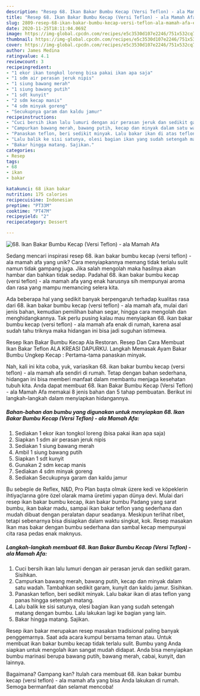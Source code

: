 ```yaml
---
description: "Resep 68. Ikan Bakar Bumbu Kecap (Versi Teflon) - ala Mamah Afa, Enak"
title: "Resep 68. Ikan Bakar Bumbu Kecap (Versi Teflon) - ala Mamah Afa, Enak"
slug: 2809-resep-68-ikan-bakar-bumbu-kecap-versi-teflon-ala-mamah-afa-enak
date: 2020-11-25T18:11:04.069Z
image: https://img-global.cpcdn.com/recipes/e5c3530d107e2246/751x532cq70/68-ikan-bakar-bumbu-kecap-versi-teflon-ala-mamah-afa-foto-resep-utama.jpg
thumbnail: https://img-global.cpcdn.com/recipes/e5c3530d107e2246/751x532cq70/68-ikan-bakar-bumbu-kecap-versi-teflon-ala-mamah-afa-foto-resep-utama.jpg
cover: https://img-global.cpcdn.com/recipes/e5c3530d107e2246/751x532cq70/68-ikan-bakar-bumbu-kecap-versi-teflon-ala-mamah-afa-foto-resep-utama.jpg
author: James Medina
ratingvalue: 4.1
reviewcount: 3
recipeingredient:
- "1 ekor ikan tongkol loreng bisa pakai ikan apa saja"
- "1 sdm air perasan jeruk nipis"
- "1 siung bawang merah"
- "1 siung bawang putih"
- "1 sdt kunyit"
- "2 sdm kecap manis"
- "4 sdm minyak goreng"
- "Secukupnya garam dan kaldu jamur"
recipeinstructions:
- "Cuci bersih ikan lalu lumuri dengan air perasan jeruk dan sedikit garam. Sisihkan."
- "Campurkan bawang merah, bawang putih, kecap dan minyak dalam satu wadah. Tambahkan sedikit garam, kunyit dan kaldu jamur. Sisihkan."
- "Panaskan teflon, beri sedikit minyak. Lalu bakar ikan di atas teflon yang panas hingga setengah matang."
- "Lalu balik ke sisi satunya, olesi bagian ikan yang sudah setengah matang dengan bumbu. Lalu lakukan lagi ke bagian yang lain."
- "Bakar hingga matang. Sajikan."
categories:
- Resep
tags:
- 68
- ikan
- bakar

katakunci: 68 ikan bakar 
nutrition: 175 calories
recipecuisine: Indonesian
preptime: "PT33M"
cooktime: "PT47M"
recipeyield: "2"
recipecategory: Dessert

---
```



![68. Ikan Bakar Bumbu Kecap (Versi Teflon) - ala Mamah Afa](https://img-global.cpcdn.com/recipes/e5c3530d107e2246/751x532cq70/68-ikan-bakar-bumbu-kecap-versi-teflon-ala-mamah-afa-foto-resep-utama.jpg)

Sedang mencari inspirasi resep 68. ikan bakar bumbu kecap (versi teflon) - ala mamah afa yang unik? Cara menyiapkannya memang tidak terlalu sulit namun tidak gampang juga. Jika salah mengolah maka hasilnya akan hambar dan bahkan tidak sedap. Padahal 68. ikan bakar bumbu kecap (versi teflon) - ala mamah afa yang enak harusnya sih mempunyai aroma dan rasa yang mampu memancing selera kita.

Ada beberapa hal yang sedikit banyak berpengaruh terhadap kualitas rasa dari 68. ikan bakar bumbu kecap (versi teflon) - ala mamah afa, mulai dari jenis bahan, kemudian pemilihan bahan segar, hingga cara mengolah dan menghidangkannya. Tak perlu pusing kalau mau menyiapkan 68. ikan bakar bumbu kecap (versi teflon) - ala mamah afa enak di rumah, karena asal sudah tahu triknya maka hidangan ini bisa jadi suguhan istimewa.

Resep Ikan Bakar Bumbu Kecap Ala Restoran. Resep Dan Cara Membuat Ikan Bakar Teflon ALA KREASI DAPURKU. Langkah Memasak Ayam Bakar Bumbu Ungkep Kecap : Pertama-tama panaskan minyak.


Nah, kali ini kita coba, yuk, variasikan 68. ikan bakar bumbu kecap (versi teflon) - ala mamah afa sendiri di rumah. Tetap dengan bahan sederhana, hidangan ini bisa memberi manfaat dalam membantu menjaga kesehatan tubuh kita. Anda dapat membuat 68. Ikan Bakar Bumbu Kecap (Versi Teflon) - ala Mamah Afa memakai 8 jenis bahan dan 5 tahap pembuatan. Berikut ini langkah-langkah dalam menyiapkan hidangannya.

<!--inarticleads1-->

##### Bahan-bahan dan bumbu yang digunakan untuk menyiapkan 68. Ikan Bakar Bumbu Kecap (Versi Teflon) - ala Mamah Afa:

1. Sediakan 1 ekor ikan tongkol loreng (bisa pakai ikan apa saja)
1. Siapkan 1 sdm air perasan jeruk nipis
1. Sediakan 1 siung bawang merah
1. Ambil 1 siung bawang putih
1. Siapkan 1 sdt kunyit
1. Gunakan 2 sdm kecap manis
1. Sediakan 4 sdm minyak goreng
1. Sediakan Secukupnya garam dan kaldu jamur


Bu sebeple de Reflex, N&amp;D, Pro Plan başta olmak üzere kedi ve köpeklerin ihtiyaçlarına göre özel olarak mama üretimi yapan dünya devi. Mulai dari resep ikan bakar bumbu kecap, ikan bakar bumbu Padang yang sarat bumbu, ikan bakar madu, sampai ikan bakar teflon yang sederhana dan mudah dibuat dengan peralatan dapur seadanya. Meskipun terlihat ribet, tetapi sebenarnya bisa disiapkan dalam waktu singkat, kok. Resep masakan Ikan mas bakar dengan bumbu sederhana dan sambal kecap mempunyai cita rasa pedas enak maknyus. 

<!--inarticleads2-->

##### Langkah-langkah membuat 68. Ikan Bakar Bumbu Kecap (Versi Teflon) - ala Mamah Afa:

1. Cuci bersih ikan lalu lumuri dengan air perasan jeruk dan sedikit garam. Sisihkan.
1. Campurkan bawang merah, bawang putih, kecap dan minyak dalam satu wadah. Tambahkan sedikit garam, kunyit dan kaldu jamur. Sisihkan.
1. Panaskan teflon, beri sedikit minyak. Lalu bakar ikan di atas teflon yang panas hingga setengah matang.
1. Lalu balik ke sisi satunya, olesi bagian ikan yang sudah setengah matang dengan bumbu. Lalu lakukan lagi ke bagian yang lain.
1. Bakar hingga matang. Sajikan.


Resep ikan bakar merupakan resep masakan tradisional paling banyak penggemarnya. Saat ada acara kumpul bersama teman atau. Untuk membuat ikan bakar bumbu kecap tidak terlalu sulit. Bumbu yang Anda siapkan untuk mengolah ikan sangat mudah didapat. Anda bisa menyiapkan bumbu marinasi berupa bawang putih, bawang merah, cabai, kunyit, dan lainnya. 

Bagaimana? Gampang kan? Itulah cara membuat 68. ikan bakar bumbu kecap (versi teflon) - ala mamah afa yang bisa Anda lakukan di rumah. Semoga bermanfaat dan selamat mencoba!
